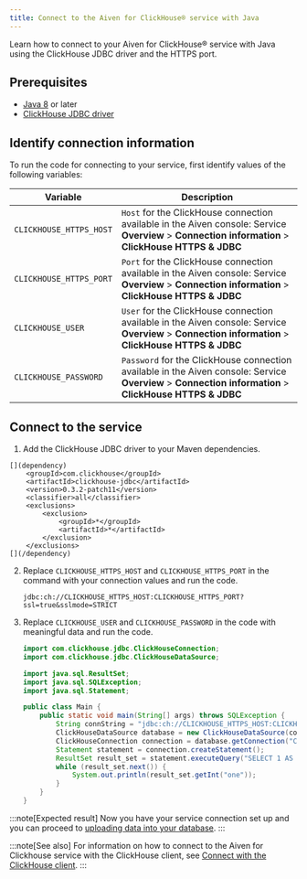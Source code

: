 ```yaml
---
title: Connect to the Aiven for ClickHouse® service with Java
---
```


Learn how to connect to your Aiven for ClickHouse® service with Java
using the ClickHouse JDBC driver and the HTTPS port.

## Prerequisites

-   [Java 8](https://www.java.com/en/download/) or later
-   [ClickHouse JDBC
    driver](https://github.com/ClickHouse/clickhouse-jdbc/tree/master/clickhouse-jdbc)

## Identify connection information

To run the code for connecting to your service, first identify values of
the following variables:

| Variable                | Description                                                                                                                                                |
| ----------------------- | ---------------------------------------------------------------------------------------------------------------------------------------------------------- |
| `CLICKHOUSE_HTTPS_HOST` | `Host` for the ClickHouse connection available in the Aiven console: Service **Overview** \> **Connection information** \> **ClickHouse HTTPS & JDBC**     |
| `CLICKHOUSE_HTTPS_PORT` | `Port` for the ClickHouse connection available in the Aiven console: Service **Overview** \> **Connection information** \> **ClickHouse HTTPS & JDBC**     |
| `CLICKHOUSE_USER`       | `User` for the ClickHouse connection available in the Aiven console: Service **Overview** \> **Connection information** \> **ClickHouse HTTPS & JDBC**     |
| `CLICKHOUSE_PASSWORD`   | `Password` for the ClickHouse connection available in the Aiven console: Service **Overview** \> **Connection information** \> **ClickHouse HTTPS & JDBC** |

## Connect to the service

1.  Add the ClickHouse JDBC driver to your Maven dependencies.

``` shell
[](dependency)
    <groupId>com.clickhouse</groupId>
    <artifactId>clickhouse-jdbc</artifactId>
    <version>0.3.2-patch11</version>
    <classifier>all</classifier>
    <exclusions>
        <exclusion>
            <groupId>*</groupId>
            <artifactId>*</artifactId>
        </exclusion>
    </exclusions>
[](/dependency)
```

2.  Replace `CLICKHOUSE_HTTPS_HOST` and `CLICKHOUSE_HTTPS_PORT` in the
    command with your connection values and run the code.

    ``` shell
    jdbc:ch://CLICKHOUSE_HTTPS_HOST:CLICKHOUSE_HTTPS_PORT?ssl=true&sslmode=STRICT
    ```

3.  Replace `CLICKHOUSE_USER` and `CLICKHOUSE_PASSWORD` in the code with
    meaningful data and run the code.

    ``` java
    import com.clickhouse.jdbc.ClickHouseConnection;
    import com.clickhouse.jdbc.ClickHouseDataSource;

    import java.sql.ResultSet;
    import java.sql.SQLException;
    import java.sql.Statement;

    public class Main {
        public static void main(String[] args) throws SQLException {
            String connString = "jdbc:ch://CLICKHOUSE_HTTPS_HOST:CLICKHOUSE_HTTPS_PORT?ssl=true&sslmode=STRICT";
            ClickHouseDataSource database = new ClickHouseDataSource(connString);
            ClickHouseConnection connection = database.getConnection("CLICKHOUSE_USER", "CLICKHOUSE_PASSWORD");
            Statement statement = connection.createStatement();
            ResultSet result_set = statement.executeQuery("SELECT 1 AS one");
            while (result_set.next()) {
                System.out.println(result_set.getInt("one"));
            }
        }
    }
    ```

:::note[Expected result]
Now you have your service connection set up and you can proceed to
[uploading data into your database](load-dataset).
:::

:::note[See also]
For information on how to connect to the Aiven for Clickhouse service
with the ClickHouse client, see
[Connect with the ClickHouse client](/docs/products/clickhouse/howto/connect-with-clickhouse-cli).
:::
